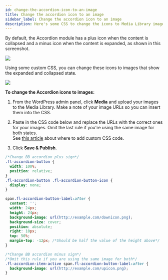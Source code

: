 ```yaml
---
id: change-the-accordion-icon-to-an-image
title: Change the accordion icon to an image
sidebar_label: Change the accordion icon to an image
description: Here's some CSS to change the icons to Media Library images in the Accordion module.
---
```


By default, the Accordion module has a plus icon when the content is collapsed
and a minus icon when the content is expanded, as shown in this screenshot.

![](/img/how-to-tips-change-accordion-icon-1.jpg)

Using some custom CSS, you can change these icons to images that show the
expanded and collapsed state.

![](/img/how-to-tips-change-accordion-icon-2.jpg)

**To change the Accordion icons to images:**

  1. From the WordPress admin panel, click **Media** and upload your images to the Media Library. Make a note of your image URLs so you can insert them into the CSS.
  2. Paste in the CSS code below and replace the URLs with the correct ones for your images. Omit the last rule if you're using the same image for both states.  
See [this article](/beaver-builder/styles/custom-code.md) about where to add custom CSS code.

  3. Click **Save & Publish**.

```css
/*Change BB accordion plus sign*/
.fl-accordion-button {
  width: 100%;
  position: relative;
}
.fl-accordion-button .fl-accordion-button-icon {
  display: none;
}

span.fl-accordion-button-label:after {
  content: '';
  width: 24px;
  height: 24px;
  background-image: url(http://example.com/downicon.png);  
  background-size: cover;
  position: absolute;
  right: 10px;
  top: 50%;
  margin-top: -12px; /*Should be half the value of the height above*/
}

/*Change BB accordion minus sign*/
/*Omit this rule if you are using the same image for both*/
.fl-accordion-item-active span.fl-accordion-button-label:after {
  background-image: url(http://example.com/upicon.png);
}
```
